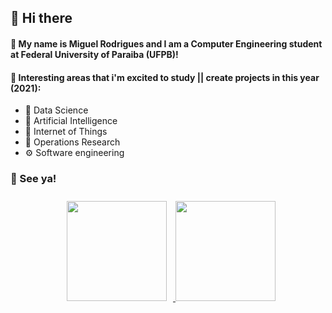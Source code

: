 ## 🖖 Hi there 

#### 🤖 My name is Miguel Rodrigues and I am a Computer Engineering student at Federal University of Paraiba (UFPB)!

#### 📖 Interesting areas that i'm excited to study || create projects in this year (2021):

* 🎲 Data Science
* 🧠 Artificial Intelligence
* 📡 Internet of Things
* 🔗 Operations Research
* ⚙️ Software engineering

### 👋 See ya!


<p align="center">
<a href="https://github.com/rodriguesms"}>
  <img height="160em" src="https://github-readme-stats.vercel.app/api?username=rodriguesms&bg_color=00004F,481658,3C1A7D&layout=compact&text_color=FFFFFF&title_color=FFFFFF&show_icons=true&icon_color=FFFFFF&include_all_commits=true&count_private=true" style="margin: 10px 10px 10px 10px;"/>
  <img height="160em" src="https://github-readme-stats.vercel.app/api/top-langs/?username=rodriguesms&bg_color=3C1A7D,481658,00004F&layout=compact&text_color=FFFFFF&title_color=FFFFFF&langs_count=6&exclude_repo=Machine-Learning-UW-Course" />
</a>
</p>
